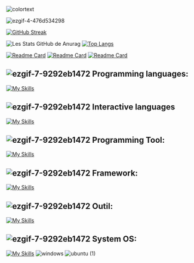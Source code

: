 
![colortext](https://user-images.githubusercontent.com/98873011/188279214-6c4d102b-e86d-45b3-9ec5-235517796725.svg)








![ezgif-4-476d534298](https://user-images.githubusercontent.com/98873011/175830172-b4b20501-d733-4a59-80ec-19826c9240b4.gif)

[![GitHub Streak](https://github-readme-streak-stats.herokuapp.com/?user=Guldan45&theme=highcontrast)](https://git.io/streak-stats)

![Les Stats GitHub de Anurag](https://github-readme-stats.vercel.app/api?username=Guldan45&show_icons=true&theme=chartreuse-dark) [![Top Langs](https://github-readme-stats.vercel.app/api/top-langs/?username=Guldan45&layout=compact&theme=ocean_dark)](https://github.com/anuraghazra/github-readme-stats)

[![Readme Card](https://github-readme-stats.vercel.app/api/pin/?username=Guldan45&repo=recount-addonscustom-3.3.5&show_owner=true&theme=midnight-purple)](https://github.com/Guldan45/Recount-AddonsCustom-3.3.5)
[![Readme Card](https://github-readme-stats.vercel.app/api/pin/?username=Guldan45&repo=PriceItem-Addon-BC-1.4.0&show_owner=true&theme=midnight-purple)](https://github.com/Guldan45/PriceItem-Addon-BC-1.4.0) [![Readme Card](https://github-readme-stats.vercel.app/api/pin/?username=Guldan45&repo=NewUI-Vanilla-1.12&show_owner=true&theme=midnight-purple)](https://github.com/Guldan45/NewUI-Vanilla-1.12)


 


## ![ezgif-7-9292eb1472](https://user-images.githubusercontent.com/98873011/152515601-a53bb16a-3285-4a2b-a47e-64a9f978c4de.gif) **Programming languages:**

[![My Skills](https://skillicons.dev/icons?i=js,html,css,lua,c,cs,mysql,postgresql,v,net,python)](https://skillicons.dev)

## ![ezgif-7-9292eb1472](https://user-images.githubusercontent.com/98873011/152515601-a53bb16a-3285-4a2b-a47e-64a9f978c4de.gif) **Interactive languages**

[![My Skills](https://skillicons.dev/icons?i=bash,vim,powershell)](https://skillicons.dev)



## ![ezgif-7-9292eb1472](https://user-images.githubusercontent.com/98873011/152515601-a53bb16a-3285-4a2b-a47e-64a9f978c4de.gif) **Programming Tool:**

[![My Skills](https://skillicons.dev/icons?i=vscode,visualstudio,atom,idea)](https://skillicons.dev)

## ![ezgif-7-9292eb1472](https://user-images.githubusercontent.com/98873011/152515601-a53bb16a-3285-4a2b-a47e-64a9f978c4de.gif) **Framework:**

[![My Skills](https://skillicons.dev/icons?i=sass,bootstrap,pytorch,nodejs)](https://skillicons.dev)



## ![ezgif-7-9292eb1472](https://user-images.githubusercontent.com/98873011/152515601-a53bb16a-3285-4a2b-a47e-64a9f978c4de.gif) **Outil:**

[![My Skills](https://skillicons.dev/icons?i=sketchup,autocad,azure,ansible,aws,git,gitlab)](https://skillicons.dev)



## ![ezgif-7-9292eb1472](https://user-images.githubusercontent.com/98873011/152515601-a53bb16a-3285-4a2b-a47e-64a9f978c4de.gif) **System OS:**

[![My Skills](https://skillicons.dev/icons?i=linux,docker)](https://skillicons.dev)
![windows](https://user-images.githubusercontent.com/98873011/188277031-00f04308-4b06-4dba-b27e-0eaab18f6da2.png)
![ubuntu (1)](https://user-images.githubusercontent.com/98873011/188277620-7e78bc99-491c-4eda-8d56-6c4f0a8f801b.png)

